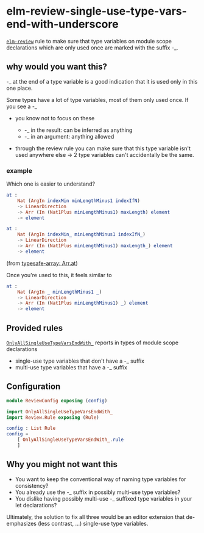 # elm-review-single-use-type-vars-end-with-underscore

[`elm-review`](https://package.elm-lang.org/packages/jfmengels/elm-review/latest/) rule
to make sure that type variables on module scope declarations
which are only used once
are marked with the suffix -\_.

## why would you want this?

-\_ at the end of a type variable is a good indication that it is used only in this one place.

Some types have a lot of type variables, most of them only used once.
If you see a -\_

  - you know not to focus on these
    - -\_ in the result: can be inferred as anything
    - -\_ in an argument: anything allowed
  
  - through the review rule you can make sure that this type variable isn't used anywhere else
    → 2 type variables can't accidentally be the same.

### example

Which one is easier to understand?

```elm
at :
    Nat (ArgIn indexMin minLengthMinus1 indexIfN)
    -> LinearDirection
    -> Arr (In (Nat1Plus minLengthMinus1) maxLength) element
    -> element
```
```elm
at :
    Nat (ArgIn indexMin_ minLengthMinus1 indexIfN_)
    -> LinearDirection
    -> Arr (In (Nat1Plus minLengthMinus1) maxLength_) element
    -> element
```
(from [typesafe-array: Arr.at](https://package.elm-lang.org/packages/lue-bird/elm-typesafe-array/latest/Arr#at))

Once you're used to this, it feels similar to

```elm
at :
    Nat (ArgIn _ minLengthMinus1 _)
    -> LinearDirection
    -> Arr (In (Nat1Plus minLengthMinus1) _) element
    -> element
```

## Provided rules

[`OnlyAllSingleUseTypeVarsEndWith_`](OnlyAllSingleUseTypeVarsEndWith_)
reports in types of module scope declarations

  - single-use type variables that don't have a -\_ suffix
  - multi-use type variables that have a -\_ suffix

## Configuration

```elm
module ReviewConfig exposing (config)

import OnlyAllSingleUseTypeVarsEndWith_
import Review.Rule exposing (Rule)

config : List Rule
config =
    [ OnlyAllSingleUseTypeVarsEndWith_.rule
    ]
```

## Why you might not want this

  - You want to keep the conventional way of naming type variables for consistency?
  - You already use the -\_ suffix in possibly multi-use type variables?
  - You dislike having possibly multi-use -\_ suffixed type variables in your let declarations?

Ultimately, the solution to fix all three
would be an editor extension that de-emphasizes (less contrast, ...) single-use type variables.
